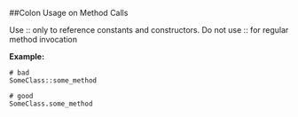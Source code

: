 ##Colon Usage on Method Calls

Use :: only to reference constants and constructors. Do not use :: for regular method invocation

**Example:**

```
# bad
SomeClass::some_method

# good
SomeClass.some_method
```
